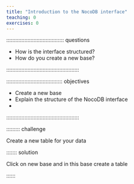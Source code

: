 ```yaml
---
title: "Introduction to the NocoDB interface"
teaching: 0
exercises: 0
---
```


:::::::::::::::::::::::::::::::::::::: questions 

- How is the interface structured?
- How do you create a new base?

::::::::::::::::::::::::::::::::::::::::::::::::

::::::::::::::::::::::::::::::::::::: objectives

- Create a new base
- Explain the structure of the NocoDB interface
- 
::::::::::::::::::::::::::::::::::::::::::::::::


::::::::: challenge

Create a new table for your data


::::::: solution

Click on new base and in this base create a table

::::::
